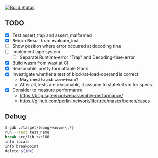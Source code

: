 [![Build Status](https://travis-ci.org/kogai/wasvm.svg?branch=master)](https://travis-ci.org/kogai/wasvm)

## TODO

- [x] Test assert_trap and assert_malformed
- [x] Return Result from evaluate_inst
- [ ] Show position where error occurred at docoding time
- [ ] Implement type system
  - [ ] Separate Runtime-error "Trap" and Decoding-time-error
- [x] Build wasm from wast at CI
- [x] Reasonable, pretty formattable Stack
- [x] Investigate whether a test of block/at-load-operand is correct
  - May need to ask core-team?
  - After all, tests are reasonable, it assume to statefull vm for specs.
- [x] Consider to measure performance
  - https://blog.sqreen.io/webassembly-performance/
  - https://github.com/perlin-network/life/tree/master/bench/cases

## Debug

```sh
$ gdb ./target/debug/wasvm-{.*}
run --test test_name
break src/lib.rs:160
info locals
info breakpoint
delete ${idx}
```
